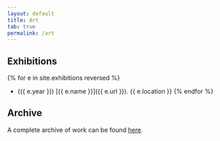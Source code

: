 ```yaml
---
layout: default
title: Art
tab: true
permalink: /art
---
```


## Exhibitions

{% for e in site.exhibitions reversed %}
- ({{ e.year }}) [{{ e.name }}]({{ e.url }}). {{ e.location }} {% endfor %}

## Archive

A complete archive of work can be found [here](/art/archive).
